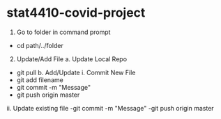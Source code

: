 # stat4410-covid-project
1. Go to folder in command prompt
- cd path/../folder

2. Update/Add File
a. Update Local Repo
- git pull 
b. Add/Update
i. Commit New File
- git add filename
- git commit -m "Message"
- git push origin master

ii. Update existing file
-git commit -m "Message"
-git push origin master

